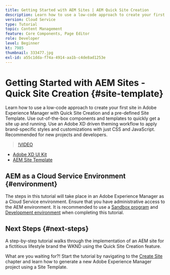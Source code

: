 ```yaml
---
title: Getting Started with AEM Sites | AEM Quick Site Creation
description: Learn how to use a low-code approach to create your first site in Adobe Experience Manager with Quick Site Creation and a pre-defined Site Template. Use out-of-the-box components and templates to quickly get a site up and running. Use an Adobe XD driven theming workflow to apply brand-specific styles and customizations with just CSS and JavaScript. Recommendeded for new projects and developers.
version: Cloud Service
type: Tutorial
topic: Content Management
feature: Core Components, Page Editor
role: Developer
level: Beginner
kt: 7985
thumbnail: 333477.jpg
exl-id: a55c1dda-f74a-4914-aa1b-c4de8ad1253e
---
```

# Getting Started with AEM Sites - Quick Site Creation {#site-template}

Learn how to use a low-code approach to create your first site in Adobe Experience Manager with Quick Site Creation and a pre-defined Site Template. Use out-of-the-box components and templates to quickly get a site up and running. Use an Adobe XD driven theming workflow to apply brand-specific styles and customizations with just CSS and JavaScript. Recommended for new projects and developers.

>[!VIDEO](https://video.tv.adobe.com/v/333477?quality=12&learn=on)

* [Adobe XD UI Kit](https://github.com/adobe/aem-site-template-basic/blob/main/files/wireframe.xd)
* [AEM Site Template](https://github.com/adobe/aem-site-template-basic)

## AEM as a Cloud Service Environment {#environment}

The steps in this tutorial will take place in an Adobe Experience Manager as a Cloud Service environment. Ensure that you have administrative access to the AEM environment. It is recommended to use a [Sandbox program](https://experienceleague.adobe.com/docs/experience-manager-cloud-service/onboarding/getting-access/sandbox-programs/introduction-sandbox-programs.html) and [Development environment](https://experienceleague.adobe.com/docs/experience-manager-cloud-service/implementing/using-cloud-manager/manage-environments.html) when completing this tutorial.

## Next Steps {#next-steps}

A step-by-step tutorial walks through the implementation of an AEM site for a fictitious lifestyle brand the WKND using the Quick Site Creation feature.

What are you waiting for?! Start the tutorial by navigating to the [Create Site](create-site.md) chapter and learn how to generate a new Adobe Experience Manager project using a Site Template.
